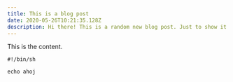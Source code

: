 ```yaml
---
title: This is a blog post
date: 2020-05-26T10:21:35.128Z
description: Hi there! This is a random new blog post. Just to show it works.
---
```

This is the content.

```shell
#!/bin/sh

echo ahoj
```